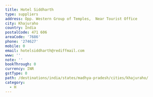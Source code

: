 ```yaml
---
title: Hotel Siddharth
type: suppliers
address: Opp. Western Group of Temples,  Near Tourist Office
city: Khajuraho
country: India
postalCode: 471 606
areaCode: '7686'
phone: '274627'
mobile: 0
email: hotelsiddharth@rediffmail.com
www: ''
note: ''
bookThrough: 0
currency: INR
gstType: 0
path: /destinations/india/states/madhya-pradesh/cities/khajuraho/
category:
  - H
---
```


